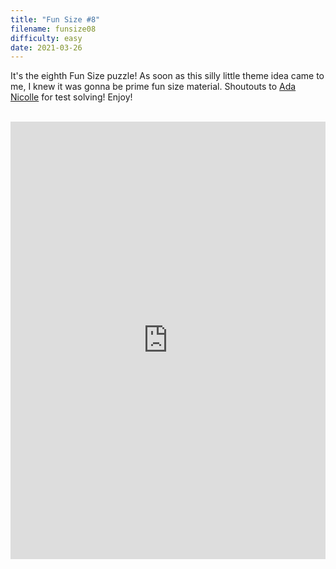 ```yaml
---
title: "Fun Size #8"
filename: funsize08
difficulty: easy
date: 2021-03-26
---
```


It's the eighth Fun Size puzzle! As soon as this silly little theme idea came to me, I knew it was gonna be prime fun size material. Shoutouts to [Ada Nicolle](https://luckyxwords.blogspot.com) for test solving! Enjoy!<br/><br/>

<iframe height="700" width="100%" allowfullscreen="true" style="border:none;width: 100% !important;position: static;display: block !important;margin: 0 !important;"  name="80a395d458cc73db445abfa4d939b092b4a474d001c5431bf80bbf61485a14ea" src="https://amuselabs.com/pmm/crossword?id=3584c72c&set=80a395d458cc73db445abfa4d939b092b4a474d001c5431bf80bbf61485a14ea&embed=1"></iframe>